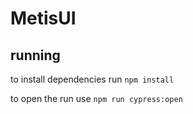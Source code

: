 # MetisUI

## running
to install dependencies run `npm install`

to open the run use `npm run cypress:open`